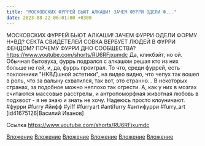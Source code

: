 ```yaml
---
title: "МОСКОВСКИХ ФУРРЕЙ БЬЮТ АЛКАШИ! ЗАЧЕМ ФУРРИ ОДЕЛИ Ф..."
date: 2023-08-22 06:01:00 +0300
---
```


МОСКОВСКИХ ФУРРЕЙ БЬЮТ АЛКАШИ! ЗАЧЕМ ФУРРИ ОДЕЛИ ФОРМУ Н*ВД? СЕКТА СВИДЕТЕЛЕЙ СОВКА ВЕРБУЕТ ЛЮДЕЙ В ФУРРИ ФЕНДОМ? ПОЧЕМУ ФУРРИ ДНО СООБЩЕСТВА?
https://www.youtube.com/shorts/RU6RFjxumdc Да, кликбэйт, но ой.
Обычная бытовуха, фуррь подрался с алкашом решая кто из них больше не гей, и, да, фуррь проиграл.
То что, среди фуррей, есть поклонники "НКВДшной эстетики", на видео видно, что чепух так вошел в роль, что за валыну схватился, так вот, это странно... В некоторых странах, за подобное можно неплохо так огрести. А, как у них в мозгах считаются массовые расстрелы, и антропоморфная животная любовь в подхвост - я не знаю и знать не хочу. Надеюсь просто клоуничают.
#фурри #furry #йифф #yiff #furryart #antifurry #антифурри #furry_art [id41675126|Василий Иванов]


Ссылка
https://www.youtube.com/shorts/RU6RFjxumdc

[Вложение](/assets/vk_photos/2/Kni5QW6hVHc.jpg)
[Вложение](/assets/vk_photos/3/62jsfp4Ly8Y.jpg)
[Вложение](/assets/vk_photos/3/whMzOVefr5M.jpg)
[Вложение](/assets/vk_photos/3/AYOpOKh1iIw.jpg)
[Вложение](/assets/vk_photos/4/Mrfbqz-zerE.jpg)
[Вложение](https://www.youtube.com/shorts/RU6RFjxumdc)
